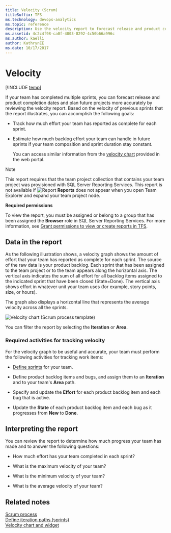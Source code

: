```yaml
---
title: Velocity (Scrum)
titleSuffix: TFS 
ms.technology: devops-analytics
ms.topic: reference
description: Use the velocity report to forecast release and product completion dates and plan future projects  
ms.assetid: 4c2c4f98-ca0f-4003-8292-4c50b66a996c
ms.author: kaelli
author: KathrynEE
ms.date: 10/17/2017
---
```


# Velocity

[!INCLUDE [temp](../includes/tfs-report-platform-version.md)]

If your team has completed multiple sprints, you can forecast release and product completion dates and plan future projects more accurately by reviewing the velocity report. Based on the velocity of previous sprints that the report illustrates, you can accomplish the following goals:

* Track how much effort your team has reported as complete for each sprint.

* Estimate how much backlog effort your team can handle in future sprints if your team composition and sprint duration stay constant.

  You can access similar information from the [velocity chart](../guidance/team-velocity.md) provided in the web portal.

> [!NOTE]
> This report requires that the team project collection that contains your team project was provisioned with SQL Server Reporting Services. This report is not available if ![Report](media/icon_reportte.png "Icon_reportTE") **Reports** does not appear when you open Team Explorer and expand your team project node.

**Required permissions**

To view the report, you must be assigned or belong to a group that has been assigned the **Browser** role in SQL Server Reporting Services. For more information, see [Grant permissions to view or create reports in TFS](../admin/grant-permissions-to-reports.md).

## <a name="Data"></a> Data in the report

As the following illustration shows, a velocity graph shows the amount of effort that your team has reported as complete for each sprint. The source of the raw data is your product backlog. Each sprint that has been assigned to the team project or to the team appears along the horizontal axis. The vertical axis indicates the sum of all effort for all backlog items assigned to the indicated sprint that have been closed (State=Done). The vertical axis shows effort in whatever unit your team uses (for example, story points, size, or hours).

The graph also displays a horizontal line that represents the average velocity across all the sprints.

![Velocity chart (Scrum process template)](media/scrum_velocity.png "Scrum_Velocity")

You can filter the report by selecting the **Iteration** or **Area**.

### Required activities for tracking velocity

For the velocity graph to be useful and accurate, your team must perform the following activities for tracking work items:

* [Define sprints](../../boards/sprints/define-sprints.md) for your team.

* Define product backlog items and bugs, and assign them to an **Iteration** and to your team's **Area** path.

* Specify and update the **Effort** for each product backlog item and each bug that is active.

* Update the **State** of each product backlog item and each bug as it progresses from **New** to **Done**.

<a name="Interpreting"></a>

## Interpreting the report

You can review the report to determine how much progress your team has made and to answer the following questions:

* How much effort has your team completed in each sprint?

* What is the maximum velocity of your team?

* What is the minimum velocity of your team?

* What is the average velocity of your team?

## Related notes

[Scrum process](../../boards/work-items/guidance/scrum-process.md)  
 [Define iteration paths (sprints)](../../organizations/settings/set-iteration-paths-sprints.md)  
 [Velocity chart and widget](../guidance/team-velocity.md)

